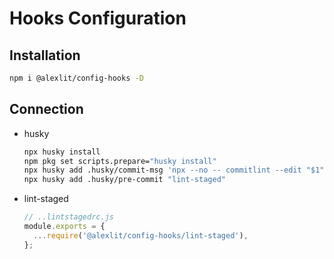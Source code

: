 # Hooks Configuration

## Installation

```sh
npm i @alexlit/config-hooks -D
```

## Connection

- husky

  ```sh
  npx husky install
  npm pkg set scripts.prepare="husky install"
  npx husky add .husky/commit-msg 'npx --no -- commitlint --edit "$1"'
  npx husky add .husky/pre-commit "lint-staged"
  ```

- lint-staged

  ```js
  // ..lintstagedrc.js
  module.exports = {
    ...require('@alexlit/config-hooks/lint-staged'),
  };
  ```
